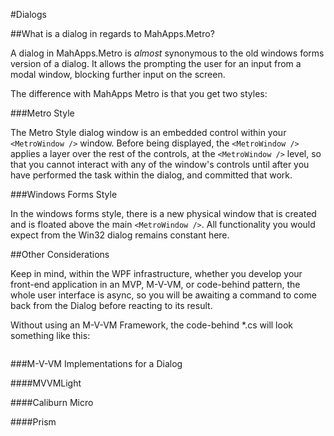 #Dialogs

##What is a dialog in regards to MahApps.Metro?

A dialog in MahApps.Metro is _almost_ synonymous to the old windows forms version of a dialog.  It allows the prompting the user for an input from a modal window, blocking further input on the screen.

The difference with MahApps Metro is that you get two styles:

###Metro Style

The Metro Style dialog window is an embedded control within your `<MetroWindow />` window.  Before being displayed, the `<MetroWindow />` applies a layer over the rest of the controls, at the `<MetroWindow />` level, so that you cannot interact with any of the window's controls until after you have performed the task within the dialog, and committed that work.

###Windows Forms Style

In the windows forms style, there is a new physical window that is created and is floated above the main `<MetroWindow />`.  All functionality you would expect from the Win32 dialog remains constant here.

##Other Considerations

Keep in mind, within the WPF infrastructure, whether you develop your front-end application in an MVP, M-V-VM, or code-behind pattern, the whole user interface is async, so you will be awaiting a command to come back from the Dialog before reacting to its result.

Without using an M-V-VM Framework, the code-behind \*.cs will look something like this:

```

```

###M-V-VM Implementations for a Dialog

####MVVMLight

####Caliburn Micro

####Prism
